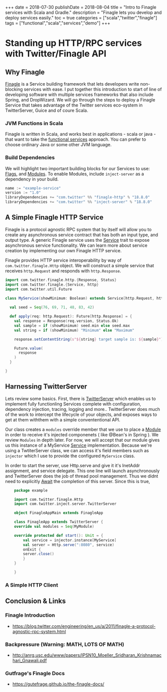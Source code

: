 +++
date = 2018-07-30
publishDate = 2018-08-04
title = "Intro to Finagle services with Scala and Gradle."
description = "Finagle lets you develop and deploy services easily."
toc = true
categories = ["scala","twitter","finagle"]
tags = ["functional","scala","services","demo"]
+++
# Standing up HTTP/RPC services with Twitter/Finagle API

## Why Finagle

[Finagle](https://twitter.github.io/finagle/) is a Service building framework that lets developers write non-blocking services with ease. I put together this introduction to start of line of developing software with multiple services frameworks that also include Spring, and DropWizard. We will go through the steps to deploy a Finagle Service that takes advantage of the Twitter services eco-system in TwitterServer, Guice and of coure Scala.

### JVM Functions in Scala

Finagle is written in Scala, and works best in applications - scala or java - that want to take the [functional services](https://monkey.org/~marius/funsrv.pdf) approach. You can prefer to choose ordinary Java or some other JVM language.

### Build Dependencies

We will highlight two important building blocks for our Services to use: [Flags](https://twitter.github.io/finatra/user-guide/getting-started/flags.html), and [Modules](https://twitter.github.io/finatra/user-guide/getting-started/modules.html). To enable Modules, include `inject-server` as a dependency in your build.

```c
name := "example-service"
version := "1.0"
libraryDependencies += "com.twitter" %% "finagle-http" % "18.8.0"
libraryDependencies += "com.twitter" %% "inject-server" % "18.8.0"
```

## A Simple Finagle HTTP Service

Finagle is a protocol agnostic RPC system that by itself will allow you to create any asynchronous service contract that has both an input type, and output type. A generic Finagle service uses the [Service](https://twitter.github.io/finagle/guide/ServicesAndFilters.html) trait to expose asynchronous service  functionality. We can learn more about service creation by implementing our own Finagle HTTP service.

Finagle provides HTTP service interoperability by way of `com.twitter.finagle.Http` object. We will construct a simple service that receives `http.Request` and responds with `http.Response`. 

```scala
import com.twitter.finagle.http.{Response, Status}
import com.twitter.finagle.{Service, http}
import com.twitter.util.Future

class MyService(showMinimum: Boolean) extends Service[http.Request, http.Response] {
  
  val seed = Seq(76, 69, 71, 48, 83, 42)

  def apply(req: http.Request): Future[http.Response] = {
    val response = Response(req.version, Status.Ok)
    val sample = if (showMinimum) seed.min else seed.max
    val string = if (showMinimum) "Minimum" else "Maximum"

    response.setContentString(s"${string} target sample is: ${sample}")

    Future.value(
      response
    )
  }

}
```

## Harnessing TwitterServer

Lets review some basics.  First, there is [TwitterServer]() which enables us to implement fully functionling Services complete with configuration, dependency injection, tracing, logging and more.. TwitterServer does much of the work to intercept the lifecycle of your objects, and exposes ways to get at them withthem with a simple convententional API.

Our class creates a `modules` override member that we use to place a [Module]() in order to receive it's injected componenets ( like @Bean's in Spring ). We review `Modules` in depth later.  For now, we will accept that our module gives us this instance of a MyService [Service]() implementation. Because we're using a TwtiterServer class, we can access it's field members such as `injector` which I use to provide the configured `MyService` class.

In order to start the server, use Http.serve and give it it's InetAddr assignment, and service delegate. This one line will launch asynchronously and TwitterServer does the job of thread pool management. Thus we didnt need to explicitly [Await]() the completion of this server. Since this is true, 

```scala
    package example

    import com.twitter.finagle.Http
    import com.twitter.inject.server.TwitterServer

    object FinagleAppMain extends FinagleApp

    class FinagleApp extends TwitterServer {
    override val modules = Seq(MyModule)

    override protected def start(): Unit = {
        val service = injector.instance[MyService]
        val server = Http.serve(":8080", service)
        onExit {
        server.close()
        }
    }

    }
```


### A Simple HTTP Client

## Conclusion & Links

### Finagle Introduction

* https://blog.twitter.com/engineering/en_us/a/2011/finagle-a-protocol-agnostic-rpc-system.html

### Backpressure (Warning: MATH, LOTS OF MATH)

* http://anrg.usc.edu/www/papers/IPSN10_Moeller_Sridharan_Krishnamachari_Gnawali.pdf

### Gutfrage's Finagle Docs

* https://gutefrage.github.io/the-finagle-docs/

